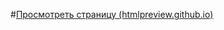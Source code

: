 #[Просмотреть страницу (htmlpreview.github.io)](http://htmlpreview.github.io/?https://github.com/Brainiak-inc/xt_net_web/blob/master/Task_6/Task_6_4/Task_6_4.html "Просмотреть страницу")